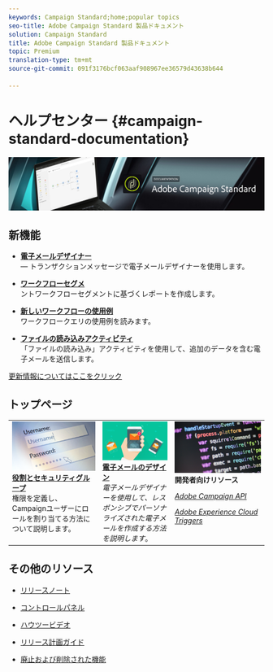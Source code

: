 ```yaml
---
keywords: Campaign Standard;home;popular topics
seo-title: Adobe Campaign Standard 製品ドキュメント
solution: Campaign Standard
title: Adobe Campaign Standard 製品ドキュメント
topic: Premium
translation-type: tm+mt
source-git-commit: 091f3176bcf063aaf908967ee36579d43638b644

---
```



# ヘルプセンター {#campaign-standard-documentation}

![](start/using/assets/banner_acs_doc.jpg)

## 新機能

* **[電子メールデザイナー](channels/using/event-transactional-messages.md)**<br/>— トランザクションメッセージで電子メールデザイナーを使用します。

* **[ワークフローセグメ](reporting/using/creating-a-report-workflow-segment.md)**<br/>ントワークフローセグメントに基づくレポートを作成します。

* **[新しいワークフローの使用例](automating/using/workflow-created-query-with-complement.md)**<br/>ワークフロークエリの使用例を読みます。

* **[ファイルの読み込みアクティビティ](automating/using/load-file.md)**<br/>「ファイルの読み込み」アクティビティを使用して、追加のデータを含む電子メールを送信します。

[更新情報についてはここをクリック](rn/using/documentation-updates.md)

## トップページ

<table>
<tr>
  <td valign="top">
    <a href="administration/using/about-access-management.md">
      <img alt="役割" src="start/using/assets/roles.png"/>
    </a>
    <div>
    <a href="administration/using/about-access-management.md"><strong>役割とセキュリティグループ</strong></a>
    </div>
    <em></em>権限を定義し、Campaignユーザーにロールを割り当てる方法について説明します。
    <br>
  </td>
  <td valign="top">
    <a href="designing/using/designing-content-in-adobe-campaign.md">
      <img alt="Designer" src="start/using/assets/design.png" />
    </a>
    <div>
    <a href="designing/using/designing-content-in-adobe-campaign.md"><strong>電子メールのデザイン</strong></a>
    </div>
    <em>電子メールデザイナーを使用して、レスポンシブでパーソナライズされた電子メールを作成する方法を説明します</em>。 <br>
  </td>
  <td valign="top">
       <img alt="開発者" src="start/using/assets/dev.png" />
    <div>
    <strong>開発者向けリソース</strong>
    </div>
    <p><em><a href="https://docs.campaign.adobe.com/doc/standard/en/api/ACS_API.html">Adobe Campaign API</a></em></p>
    <p><em><a href="integrating/using/about-adobe-experience-cloud-triggers.md">Adobe Experience Cloud Triggers</a></em></p>
    <br>
  </td>
</tr>
</table>


## その他のリソース

* [リリースノート](rn/using/release-notes.md)

* [コントロールパネル](https://helpx.adobe.com/campaign/kb/control-panel.html)

* [ハウツービデオ](https://docs.adobe.com/content/help/en/campaign-learn/campaign-standard-tutorials/overview.html)

* [リリース計画ガイド](https://helpx.adobe.com/campaign/kb/acs-release-planning.html)

* [廃止および削除された機能](https://helpx.adobe.com/campaign/kb/acs-deprecated-and-removed-features.html)
